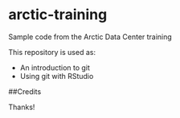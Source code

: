 # arctic-training
Sample code from the Arctic Data Center training

This repository is used as:

* An introduction to git  
* Using git with RStudio

##Credits

Thanks!
